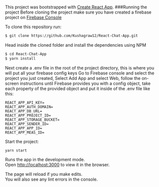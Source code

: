 This project was bootstrapped with [Create React App](https://github.com/facebook/create-react-app).
###Running the project
Before cloning the project make sure you have created a firebase project on
[Firebase Console](http://console.firebase.google.com)

To clone this repository run:

```sh
$ git clone https://github.com/Kushagraw12/React-Chat-App.git
```

Head inside the cloned folder and install the dependencies using NPM

```sh
$ cd React-Chat-App
$ yarn install
```

Next create a .env file in the root of the project directory, this is where you
will put all your firebase config keys Go to Firebase console and select the
project you just created, Select Add App and select Web, follow the on-screen
instructions until Firebase provides you with a config object, take each
property of the provided object and put it inside of the .env file like this:

```
REACT_APP_API_KEY=
REACT_APP_AUTH_DOMAIN=
REACT_APP_DB_URL=
REACT_APP_PROJECT_ID=
REACT_APP_STORAGE_BUCKET=
REACT_APP_SENDER_ID=
REACT_APP_APP_ID=
REACT_APP_MEAS_ID=
```
Start the project:

```
yarn start
```

Runs the app in the development mode.<br />
Open [http://localhost:3000](http://localhost:3000) to view it in the browser.

The page will reload if you make edits.<br />
You will also see any lint errors in the console.
